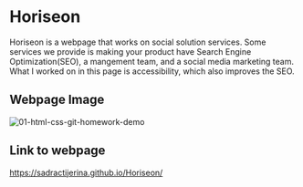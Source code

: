 # Horiseon

Horiseon is a webpage that works on social solution services. Some services we provide is making your product have Search Engine Optimization(SEO), a mangement team, and a social media marketing team. What I worked on in this page is accessibility, which also improves the SEO.

## Webpage Image

![01-html-css-git-homework-demo](https://user-images.githubusercontent.com/20524736/111727159-59bc7080-8838-11eb-9c9e-83565df1c403.png)

## Link to webpage

https://sadractijerina.github.io/Horiseon/
